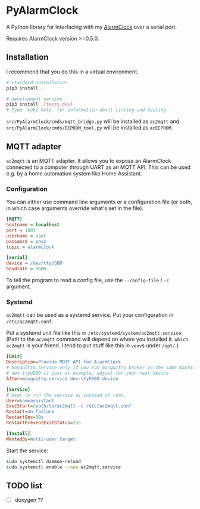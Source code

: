 # PyAlarmClock
A Python library for interfacing with my [AlarmClock][AlarmClock] over
a serial port.

Requires AlarmClock version >=0.5.0.


## Installation
I recommend that you do this in a virtual environment.
```sh
# standard installation
pip3 install .

# development version
pip3 install .[tests,dev]
# Type `make help` for information about linting and testing.
```

`src/PyAlarmClock/cmds/mqtt_bridge.py` will be installed as `ac2mqtt`
and `src/PyAlarmClock/cmds/EEPROM_tool.py` will be installed as `acEEPROM`.


## MQTT adapter
`ac2mqtt` is an MQTT adapter. It allows you to expose an
AlarmClock connected to a computer through UART as an MQTT API. This can be
used e.g. by a home automation system like Home Assistant.

### Configuration
You can either use command line arguments or a configuration file (or both, in
which case arguments override what's set in the file).

```ini
[MQTT]
hostname = localhost
port = 1883
username = user
password = pass
topic = alarmclock

[serial]
device = /dev/ttyUSB0
baudrate = 9600
```

To tell the program to read a config file, use the `--config-file` / `-c`
argument.


### Systemd
`ac2mqtt` can be used as a systemd service.
Put your configuration in `/etc/ac2mqtt.conf`.

Put a systemd unit file like this in `/etc/systemd/system/ac2mqtt.service`:
(Path to the `ac2mqtt` command will depend on where you installed it.
`which ac2mqtt` is your friend. I tend to put stuff like this in `venv`s under
`/opt/`.)
```ini
[Unit]
Description=Provide MQTT API for AlarmClock
# mosquitto.service only if you run mosquitto broker on the same machine
# dev-ttyUSB0 is just an example, adjust for your real device
After=mosquitto.service dev-ttyUSB0.device

[Service]
# User to run the service as instead of root.
User=homeassistant
ExecStart=/path/to/ac2mqtt -c /etc/ac2mqtt.conf
Restart=on-failure
RestartSec=30s
RestartPreventExitStatus=255

[Install]
WantedBy=multi-user.target
```

Start the service:
```sh
sudo systemctl daemon-reload
sudo systemctl enable --now ac2mqtt.service
```


## TODO list
- [ ] doxygen ??



[AlarmClock]: https://github.com/ondras12345/AlarmClock
